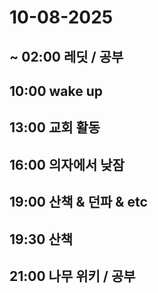 # 10-08-2025  



## ~ 02:00 레딧 / 공부



## 10:00 wake up



## 13:00 교회 활동



## 16:00 의자에서 낮잠



## 19:00 산책 & 던파 & etc



## 19:30 산책



## 21:00 나무 위키 / 공부

